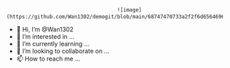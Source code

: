                                         ![image](https://github.com/Wan1302/demogit/blob/main/68747470733a2f2f6d65646961332e67697068792e636f6d2f6d656469612f7167515567674143335066763638377150432f67697068792e676966.gif)


- 👋 Hi, I’m @Wan1302
- 👀 I’m interested in ...
- 🌱 I’m currently learning ...
- 💞️ I’m looking to collaborate on ...
- 📫 How to reach me ...

<!---
Wan1302/Wan1302 is a ✨ special ✨ repository because its `README.md` (this file) appears on your GitHub profile.
You can click the Preview link to take a look at your changes.
--->
